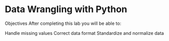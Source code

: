 # Data Wrangling with Python

Objectives
After completing this lab you will be able to:

Handle missing values
Correct data format
Standardize and normalize data
